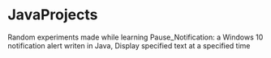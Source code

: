 # JavaProjects
Random experiments made while learning
Pause_Notification: a Windows 10 notification alert writen in Java, Display specified text at a specified time
